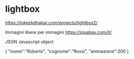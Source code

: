 # lightbox
 https://lokeshdhakar.com/projects/lightbox2/

Immagini libere per immagini
https://pixabay.com/it/

JSON Javascript object

{
    "nome":"Roberto",
    "cognome":"Rossi",
    "animazione":200
}